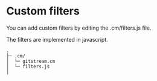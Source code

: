 # Custom filters

You can add custom filters by editing the .cm/filters.js file.

The filters are implemented in javascript.

```
.
├─ .cm/
│  └─ gitstream.cm
│  └─ filters.js
│   
```